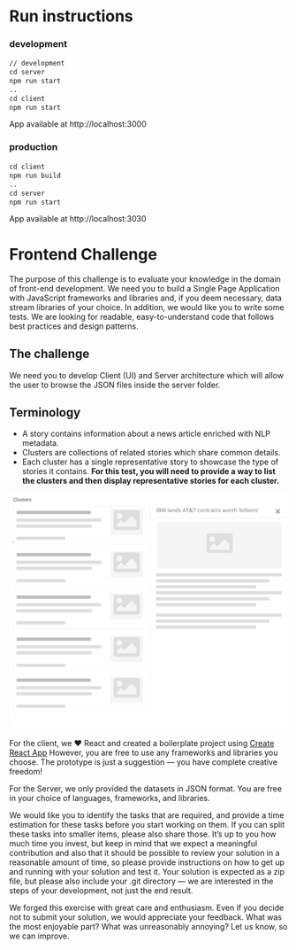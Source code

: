 # Run instructions

### development

```
// development
cd server
npm run start
..
cd client
npm run start
```

App available at http://localhost:3000

### production

```
cd client
npm run build
..
cd server
npm run start
```

App available at http://localhost:3030

# Frontend Challenge

The purpose of this challenge is to evaluate your knowledge in the domain of front-end development. We need you to build a Single Page Application with JavaScript frameworks and libraries and, if you deem necessary, data stream libraries of your choice. In addition, we would like you to write some tests. We are looking for readable, easy-to-understand code that follows best practices and design patterns.

## The challenge

We need you to develop Client (UI) and Server architecture which will allow the user to browse the JSON files inside the server folder.

## Terminology

- A story contains information about a news article enriched with NLP metadata.
- Clusters are collections of related stories which share common details.
- Each cluster has a single representative story to showcase the type of stories it contains.
  **For this test, you will need to provide a way to list the clusters and then display representative stories for each cluster.**

<p align="center">
  <img src="https://github.com/AYLIEN/frontend-challenge/blob/master/prototype.png?raw=true">
</p>

For the client, we :heart: React and created a boilerplate project using [Create React App](https://create-react-app.dev/) However, you are free to use any frameworks and libraries you choose. The prototype is just a suggestion — you have complete creative freedom!

For the Server, we only provided the datasets in JSON format. You are free in your choice of languages, frameworks, and libraries.

We would like you to identify the tasks that are required, and provide a time estimation for these tasks before you start working on them. If you can split these tasks into smaller items, please also share those. It’s up to you how much time you invest, but keep in mind that we expect a meaningful contribution and also that it should be possible to review your solution in a reasonable amount of time, so please provide instructions on how to get up and running with your solution and test it. Your solution is expected as a zip file, but please also include your .git directory — we are interested in the steps of your development, not just the end result.

We forged this exercise with great care and enthusiasm. Even if you decide not to submit your solution, we would appreciate your feedback. What was the most enjoyable part? What was unreasonably annoying? Let us know, so we can improve.
